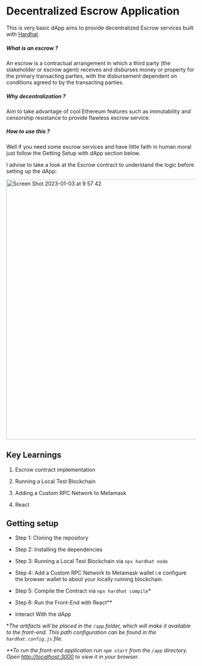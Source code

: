 # Decentralized Escrow Application

This is very basic dApp aims to provide decentralized Escrow services built with [Hardhat](https://hardhat.org/).

##### What is an escrow ?

An escrow is a contractual arrangement in which a third party (the stakeholder or escrow agent) receives and disburses money or property for the primary transacting parties, with the disbursement dependent on conditions agreed to by the transacting parties.


##### Why decentralization ?

Aim to take advantage of cool Ethereum features such as immutability and censorship resistance to provide flawless escrow service.

##### How to use this ?

Well if you need some escrow services and have little faith in human moral just follow the Getting Setup with dApp section below.

I advise to take a look at the Escrow contract to understand the logic before
setting up the dApp:

<img width="690" alt="Screen Shot 2023-01-03 at 9 57 42" src="https://user-images.githubusercontent.com/68856635/210323362-87af7c17-f90f-4fc0-a318-85244a023f23.png">




## Key Learnings

1. Escrow contract implementation

2. Running a Local Test Blockchain

3. Adding a Custom RPC Network to Metamask

4. React

## Getting setup

- Step 1: Cloning the repository

- Step 2: Installing the dependencies

- Step 3: Running a Local Test Blockchain via `npx hardhat node`

- Step 4: Add a Custom RPC Network to Metamask wallet i.e configure the browser wallet to about your locally running blockchain.

- Step 5: Compile the Contract via `npx hardhat compile`\*

- Step 6: Run the Front-End with React\*\*

- Interact With the dApp

\*_The artifacts will be placed in the `/app` folder, which will make it available to the front-end. This path configuration can be found in the `hardhat.config.js` file._

_\*\*To run the front-end application run `npm start` from the `/app` directory. Open [http://localhost:3000](http://localhost:3000) to view it in your browser._
